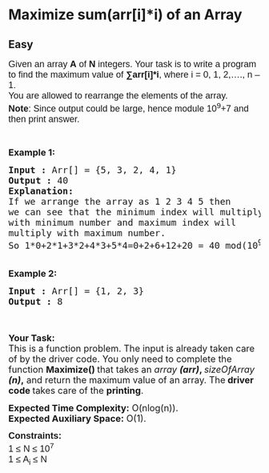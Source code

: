 # Maximize sum(arr[i]*i) of an Array
## Easy
<div class="problem-statement" style="user-select: auto;">
                <p style="user-select: auto;"></p><p style="user-select: auto;"><span style="font-size: 18px; user-select: auto;"><span style="font-family: arial, helvetica, sans-serif; user-select: auto;">Given an array <strong style="user-select: auto;">A</strong> of&nbsp;<strong style="user-select: auto;">N</strong>&nbsp;integers. Your task is to write a program to find the maximum value of <strong style="user-select: auto;">∑arr[i]*i</strong>, where i = 0, 1, 2,…., n – 1.<br style="user-select: auto;">
You are allowed to rearrange the elements of the array.<br style="user-select: auto;">
<strong style="user-select: auto;">Note</strong>: Since output could be large, hence module 10<sup style="user-select: auto;">9</sup>+7 and then print answer.</span></span></p>

<p style="user-select: auto;">&nbsp;</p>

<p style="user-select: auto;"><span style="font-size: 18px; user-select: auto;"><strong style="user-select: auto;">Example 1:</strong></span></p>

<pre style="user-select: auto;"><span style="font-size: 18px; user-select: auto;"><strong style="user-select: auto;">Input :</strong> Arr[] = {5, 3, 2, 4, 1}
<strong style="user-select: auto;">Output :</strong> 40
<strong style="user-select: auto;">Explanation:
</strong>If we arrange the array as 1 2 3 4 5 then 
we can see that the minimum index will multiply
with minimum number and maximum index will 
multiply with maximum number. 
So 1*0+2*1+3*2+4*3+5*4=0+2+6+12+20 = 40 mod(10<sup style="user-select: auto;">9</sup>+7) = 40

</span></pre>

<p style="user-select: auto;"><span style="font-size: 18px; user-select: auto;"><strong style="user-select: auto;">Example 2:</strong></span></p>

<pre style="user-select: auto;"><span style="font-size: 18px; user-select: auto;"><strong style="user-select: auto;">Input :</strong> Arr[] = {1, 2, 3}
<strong style="user-select: auto;">Output :</strong> 8

</span></pre>

<p style="user-select: auto;"><br style="user-select: auto;">
<span style="font-size: 18px; user-select: auto;"><strong style="user-select: auto;">Your Task:</strong><br style="user-select: auto;">
This is a function problem. The input is already taken care of by the driver code. You only need to complete the function <strong style="user-select: auto;">Maximize() </strong>that takes an&nbsp;<em style="user-select: auto;">array <strong style="user-select: auto;">(arr)</strong></em><strong style="user-select: auto;">, </strong><em style="user-select: auto;">sizeOfArray <strong style="user-select: auto;">(n)</strong></em><strong style="user-select: auto;">,</strong>&nbsp;and return the maximum value of an array. The<strong style="user-select: auto;"> driver code </strong>takes care of the <strong style="user-select: auto;">printing</strong>.</span></p>

<p style="user-select: auto;"><span style="font-size: 18px; user-select: auto;"><strong style="user-select: auto;">Expected Time Complexity:</strong>&nbsp;O(nlog(n)).<br style="user-select: auto;">
<strong style="user-select: auto;">Expected Auxiliary Space:</strong>&nbsp;O(1).</span></p>

<p style="user-select: auto;"><span style="font-size: 18px; user-select: auto;"><span style="font-family: arial, helvetica, sans-serif; user-select: auto;"><strong style="user-select: auto;">Constraints:</strong><br style="user-select: auto;">
1 ≤ N ≤ 10<sup style="user-select: auto;">7</sup><br style="user-select: auto;">
1 ≤ A<sub style="user-select: auto;">i</sub> ≤ N</span></span></p>
 <p style="user-select: auto;"></p>
            </div>